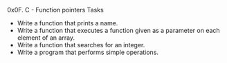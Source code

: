 0x0F. C - Function pointers Tasks

- Write a function that prints a name.
- Write a function that executes a function given as a parameter on each element of an array.
- Write a function that searches for an integer.
- Write a program that performs simple operations.
